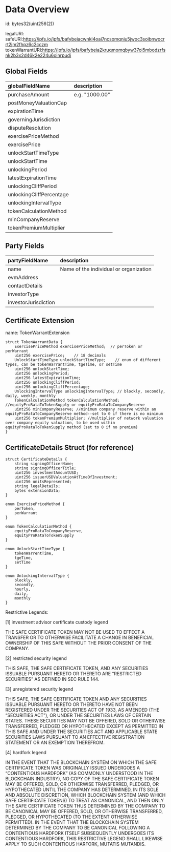 # Data Overview

id: bytes32(uint256(2))

legalURI:
safeURI:https://ipfs.io/ipfs/bafybeiacwnkl4oai7ncsomqniu5jwoc3soibnwocrrt2jm2fhpz6c2cczm
tokenWarrantURI:https://ipfs.io/ipfs/bafybeia2kruqmomqbyw37oi5mbodzrfsnk2b3x2d46k2e224u6oinrpudi

## Global Fields

| **globalFieldName** | **description**                    |
|:--------------------|:-----------------------------------|
| purchaseAmount       |       e.g. "1000.00"              |
| postMoneyValuationCap       |          |
| expirationTime       |         |
| governingJurisdiction       |          |
| disputeResolution       |         |
| exercisePriceMethod       |           |
| exercisePrice       |          |
| unlockStartTimeType       |           |
| unlockStartTime       |           |
| unlockingPeriod       |           |
| latestExpirationTime       |          |
| unlockingCliffPeriod       |           |
| unlockingCliffPercentage       |         |
| unlockingIntervalType       |           |
| tokenCalculationMethod       |          |
| minCompanyReserve       |           |
| tokenPremiumMultiplier       |          |



## Party Fields

| **partyFieldName** | **description**                         |
|:-------------------|:----------------------------------------|
| name       | Name of the individual or organization  |
| evmAddress       |   |
| contactDetails       |   |
| investorType       |   |
| investorJurisdiction       |   |



## Certificate Extension

name: TokenWarrantExtension
```solidity
struct TokenWarrantData {
    ExercisePriceMethod exercisePriceMethod;  // perToken or perWarrant
    uint256 exercisePrice;    // 18 decimals
    UnlockStartTimeType unlockStartTimeType;    // enum of different types, can be tokenWarrantTime, tgeTime, or setTime
    uint256 unlockStartTime;                
    uint256 unlockingPeriod;
    uint256 latestExpirationTime;
    uint256 unlockingCliffPeriod;
    uint256 unlockingCliffPercentage; 
    UnlockingIntervalType unlockingIntervalType; // blockly, secondly, daily, weekly, monthly
    TokenCalculationMethod tokenCalculationMethod; //equityProRataToTokenSupply or equityProRataToCompanyReserve
    uint256 minCompanyReserve; //minimum company reserve within an equityProRataToCompanyReserve method--set to 0 if there is no minimum
    uint256 tokenPremiumMultiplier; //multiplier of network valuation over company equity valuation, to be used within equityProRataToTokenSupply method (set to 0 if no premium)
}
```

## CertificateDetails Struct (for reference)

```solidity
struct CertificateDetails {
    string signingOfficerName;
    string signingOfficerTitle;
    uint256 investmentAmountUSD;
    uint256 issuerUSDValuationAtTimeOfInvestment;
    uint256 unitsRepresented;
    string legalDetails;
    bytes extensionData;
}
```

```
enum ExercisePriceMethod {
    perToken,
    perWarrant
}

enum TokenCalculationMethod {
    equityProRataToCompanyReserve,
    equityProRataToTokenSupply 
}

enum UnlockStartTimeType {
    tokenWarrentTime,
    tgeTime,
    setTime
}

enum UnlockingIntervalType {
    blockly,
    secondly,
    hourly,
    daily,
    monthly
}

```

Restrictive Legends:

[1] investment advisor certificate custody legend

THE SAFE CERTIFICATE TOKEN MAY NOT BE USED TO EFFECT A TRANSFER OR TO OTHERWISE FACILITATE A CHANGE IN BENEFICIAL OWNERSHIP OF THIS SAFE WITHOUT THE PRIOR CONSENT OF THE COMPANY. 

[2] restricted security legend

THIS SAFE, THE SAFE CERTIFICATE TOKEN, AND ANY SECURITIES ISSUABLE PURSUANT HERETO OR THERETO ARE “RESTRICTED SECURITIES” AS DEFINED IN SEC RULE 144. 

[3] unregistered security legend

THIS SAFE, THE SAFE CERTIFICATE TOKEN AND ANY SECURITIES ISSUABLE PURSUANT HERETO OR THERETO HAVE NOT BEEN REGISTERED UNDER THE SECURITIES ACT OF 1933, AS AMENDED (THE “SECURITIES ACT”), OR UNDER THE SECURITIES LAWS OF CERTAIN STATES. THESE SECURITIES MAY NOT BE OFFERED, SOLD OR OTHERWISE TRANSFERRED, PLEDGED OR HYPOTHECATED EXCEPT AS PERMITTED IN THIS SAFE AND UNDER THE SECURITIES ACT AND APPLICABLE STATE SECURITIES LAWS PURSUANT TO AN EFFECTIVE REGISTRATION STATEMENT OR AN EXEMPTION THEREFROM.  

[4] hardfork legend

IN THE EVENT THAT THE BLOCKCHAIN SYSTEM ON WHICH THE SAFE CERTIFICATE TOKEN WAS ORIGINALLY ISSUED UNDERGOES A “CONTENTIOUS HARDFORK” (AS COMMONLY UNDERSTOOD IN THE BLOCKCHAIN INDUSTRY), NO COPY OF THE SAFE CERTIFICATE TOKEN MAY BE OFFERED, SOLD, OR OTHERWISE TRANSFERRED, PLEDGED, OR HYPOTHECATED UNTIL THE COMPANY HAS DETERMINED, IN ITS SOLE AND ABSOLUTE DISCRETION, WHICH  BLOCKCHAIN SYSTEM (AND WHICH SAFE CERTIFICATE TOKENS) TO TREAT AS CANONICAL, AND THEN ONLY THE SAFE CERTIFICATE TOKEN THUS DETERMINED BY THE COMPANY TO BE CANONICAL MAY BE OFFERED, SOLD, OR OTHERWISE TRANSFERRED, PLEDGED, OR HYPOTHECATED (TO THE EXTENT OTHERWISE PERMITTED).  IN THE EVENT THAT THE BLOCKCHAIN SYSTEM DETERMINED BY THE COMPANY TO BE CANONICAL FOLLOWING A CONTENTIOUS HARDFORK ITSELF SUBSEQUENTLY UNDERGOES ITS CONTENTIOUS HARDFORK, THIS RESTRICTIVE LEGEND SHALL LIKEWISE APPLY TO SUCH CONTENTIOUS HARFORK, MUTATIS MUTANDIS.